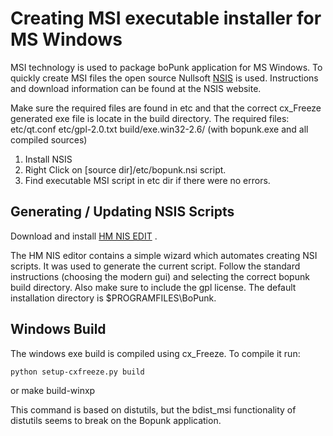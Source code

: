 # Creating MSI executable installer for MS Windows #

MSI technology is used to package boPunk application for MS Windows. To
quickly create MSI files the open source Nullsoft 
[NSIS](http://nsis.sourceforge.net/Main_Page) is used. Instructions and 
download information can be found at the NSIS website.

Make sure the required files are found in etc and that the correct cx_Freeze
generated exe file is locate in the build directory. The required files:
etc/qt.conf
etc/gpl-2.0.txt
build/exe.win32-2.6/ (with bopunk.exe and all compiled sources)

1. Install NSIS
2. Right Click on [source dir]/etc/bopunk.nsi script. 
3. Find executable MSI script in etc dir if there were no errors. 

## Generating / Updating NSIS Scripts ##

Download and install [HM NIS EDIT](http://hmne.sourceforge.net/) . 

The HM NIS editor contains a simple wizard which automates creating NSI 
scripts. It was used to generate the current script. Follow the standard
instructions (choosing the modern gui) and selecting the correct bopunk build
directory. Also make sure to include the gpl license. The default installation
directory is $PROGRAMFILES\BoPunk.


## Windows Build ##
The windows exe build is compiled using cx_Freeze. To compile it run:

	python setup-cxfreeze.py build
or
	make build-winxp

This command is based on distutils, but the bdist_msi functionality of 
distutils seems to break on the Bopunk application. 

